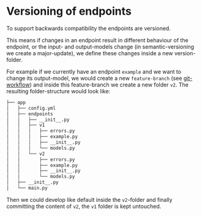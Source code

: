 # Versioning of endpoints

To support backwards compatibility the endpoints are versioned.

This means if changes in an endpoint result in different behaviour of the
endpoint, or the input- and output-models change (in semantic-versioning we
create a major-update), we define these changes inside a new version-folder.

For example if we currently have an endpoint `example` and we want to change
its output-model, we would create a new `feature-branch`
(see [git-workflow](../git_workflow/index.html)) and inside this feature-branch we create
a new folder `v2`.
The resulting folder-structure would look like:

```bash
├── app
│   ├── config.yml
│   ├── endpoints
│   │   ├── __init__.py
│   │   ├── v1
│   │   │   ├── errors.py
│   │   │   ├── example.py
│   │   │   ├── __init__.py
│   │   │   └── models.py
│   │   └── v2
│   │       ├── errors.py
│   │       ├── example.py
│   │       ├── __init__.py
│   │       └── models.py
│   ├── __init__.py
│   └── main.py
```

Then we could develop like default inside the `v2`-folder and finally
committing the content of `v2`, the `v1` folder is kept untouched.
